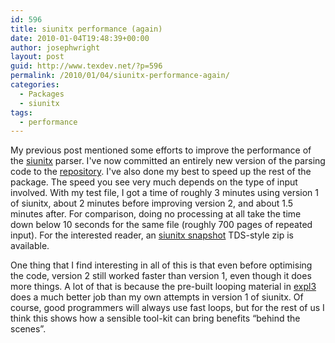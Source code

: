 ```yaml
---
id: 596
title: siunitx performance (again)
date: 2010-01-04T19:48:39+00:00
author: josephwright
layout: post
guid: http://www.texdev.net/?p=596
permalink: /2010/01/04/siunitx-performance-again/
categories:
  - Packages
  - siunitx
tags:
  - performance
---
```

My previous post mentioned some efforts to improve the performance of the [siunitx](https://ctan.org/pkg/siunitx) parser. I've now committed an entirely new version of the parsing code to the [repository](http://developer.berlios.de/projects/siunitx/). I've also done my best to speed up the rest of the package. The speed you see very much depends on the type of input involved. With my test file, I got a time of roughly 3 minutes using version 1 of siunitx, about 2 minutes before improving version 2, and about 1.5 minutes after. For comparison, doing no processing at all take the time down below 10 seconds for the same file (roughly 700 pages of repeated input). For the interested reader, an [siunitx snapshot](http://www.texdev.net/wp-content/uploads/2010/01/siunitx.tds_.zip) TDS-style zip is available.

One thing that I find interesting in all of this is that even before optimising the code, version 2 still worked faster than version 1, even though it does more things. A lot of that is because the pre-built looping material in [expl3](https://ctan.org/pkg/expl3) does a much better job than my own attempts in version 1 of siunitx. Of course, good programmers will always use fast loops, but for the rest of us I think this shows how a sensible tool-kit can bring benefits “behind the scenes”.
